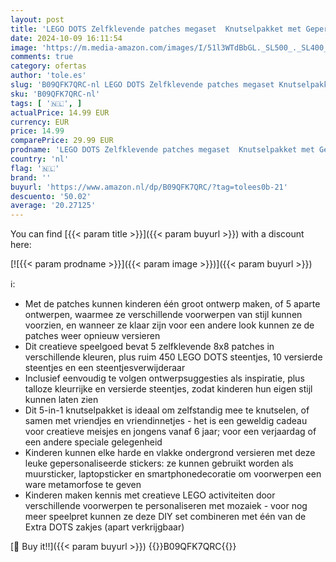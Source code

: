 ```yaml
---
layout: post
title: 'LEGO DOTS Zelfklevende patches megaset  Knutselpakket met Gepersonaliseerde Stickers  Creatief Speelgoed  Cadeau voor Meisjes en Jongens vanaf 6 Jaar 41957'
date: 2024-10-09 16:11:54
image: 'https://m.media-amazon.com/images/I/51l3WTdBbGL._SL500_._SL400_.jpg'
comments: true
category: ofertas
author: 'tole.es'
slug: 'B09QFK7QRC-nl LEGO DOTS Zelfklevende patches megaset Knutselpakket met...'
sku: 'B09QFK7QRC-nl'
tags: [ '🇳🇱', ]
actualPrice: 14.99 EUR
currency: EUR
price: 14.99
comparePrice: 29.99 EUR
prodname: 'LEGO DOTS Zelfklevende patches megaset  Knutselpakket met Gepersonaliseerde Stickers  Creatief Speelgoed  Cadeau voor Meisjes en Jongens vanaf 6 Jaar 41957'
country: 'nl'
flag: '🇳🇱'
brand: ''
buyurl: 'https://www.amazon.nl/dp/B09QFK7QRC/?tag=tolees0b-21'
descuento: '50.02'
average: '20.27125'
---
```


You can find [{{< param title >}}]({{< param buyurl >}}) with a discount here:

[![{{< param prodname >}}]({{< param image >}})]({{< param buyurl >}})

ℹ️:

- Met de patches kunnen kinderen één groot ontwerp maken, of 5 aparte ontwerpen, waarmee ze verschillende voorwerpen van stijl kunnen voorzien, en wanneer ze klaar zijn voor een andere look kunnen ze de patches weer opnieuw versieren
- Dit creatieve speelgoed bevat 5 zelfklevende 8x8 patches in verschillende kleuren, plus ruim 450 LEGO DOTS steentjes, 10 versierde steentjes en een steentjesverwijderaar
- Inclusief eenvoudig te volgen ontwerpsuggesties als inspiratie, plus talloze kleurrijke en versierde steentjes, zodat kinderen hun eigen stijl kunnen laten zien
- Dit 5-in-1 knutselpakket is ideaal om zelfstandig mee te knutselen, of samen met vriendjes en vriendinnetjes - het is een geweldig cadeau voor creatieve meisjes en jongens vanaf 6 jaar; voor een verjaardag of een andere speciale gelegenheid
- Kinderen kunnen elke harde en vlakke ondergrond versieren met deze leuke gepersonaliseerde stickers: ze kunnen gebruikt worden als muursticker, laptopsticker en smartphonedecoratie om voorwerpen een ware metamorfose te geven
- Kinderen maken kennis met creatieve LEGO activiteiten door verschillende voorwerpen te personaliseren met mozaiek - voor nog meer speelpret kunnen ze deze DIY set combineren met één van de Extra DOTS zakjes (apart verkrijgbaar)

[🛒 Buy it!!]({{< param buyurl >}})
{{<world>}}B09QFK7QRC{{</world>}}
